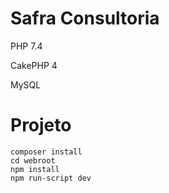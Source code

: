 # Safra Consultoria

PHP 7.4

CakePHP 4

MySQL

# Projeto
```
composer install
cd webroot
npm install
npm run-script dev
```
